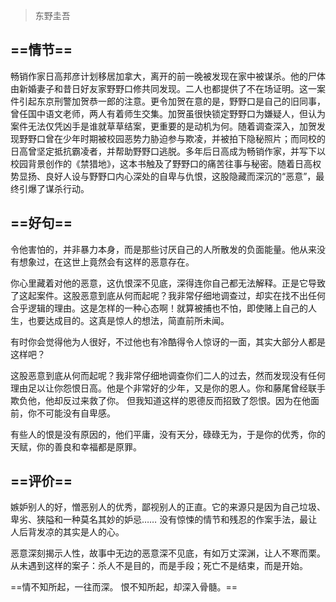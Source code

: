 > 东野圭吾
## ==**情节**==
畅销作家日高邦彦计划移居加拿大，离开的前一晚被发现在家中被谋杀。他的尸体由新婚妻子和昔日好友家野野口修共同发现。二人也都提供了不在场证明。这一案件引起东京刑警加贺恭一郎的注意。更令加贺在意的是，野野口是自己的旧同事，曾任国中语文老师，两人有着师生交集。加贺虽很快锁定野野口为嫌疑人，但认为案件无法仅凭凶手是谁就草草结案，更重要的是动机为何。随着调查深入，加贺发现野野口曾在少年时期被校园恶势力胁迫参与欺凌，并被拍下隐秘照片；而同校的日高曾坚定抵抗霸凌者，并帮助野野口逃脱。多年后日高成为畅销作家，并写下以校园背景创作的《禁猎地》，这本书触及了野野口的痛苦往事与秘密。随着日高权势显扬、良好人设与野野口内心深处的自卑与仇恨，这股隐藏而深沉的“恶意”，最终引爆了谋杀行动。

## ==**好句**==
令他害怕的，并非暴力本身，而是那些讨厌自己的人所散发的负面能量。他从来没有想象过，在这世上竟然会有这样的恶意存在。

你心里藏着对他的恶意，这仇恨深不见底，深得连你自己都无法解释。正是它导致了这起案件。这股恶意到底从何而起呢？我非常仔细地调查过，却实在找不出任何合乎逻辑的理由。这是怎样的一种心态啊！就算被捕也不怕，即使赌上自己的人生，也要达成目的。这真是惊人的想法，简直前所未闻。

有时你会觉得他为人很好，不过他也有冷酷得令人惊讶的一面，其实大部分人都是这样吧？

这股恶意到底从何而起呢？我非常仔细地调查你们二人的过去，然而发现没有任何理由足以让你怨恨日高。他是个非常好的少年，又是你的恩人。你和藤尾曾经联手欺负他，他却反过来救了你。 但我知道这样的恩德反而招致了怨恨。因为在他面前，你不可能没有自卑感。

有些人的恨是没有原因的，他们平庸，没有天分，碌碌无为，于是你的优秀，你的天赋，你的善良和幸福都是原罪。

## ==**评价**==
嫉妒别人的好，憎恶别人的优秀，鄙视别人的正直。它的来源只是因为自己垃圾、卑劣、狭隘和一种莫名其妙的妒忌…… 没有惊悚的情节和残忍的作案手法，最让人后背发凉的其实是人的心。

恶意深刻揭示人性，故事中无边的恶意深不见底，有如万丈深渊，让人不寒而栗。从未遇到这样的案子：杀人不是目的，而是手段；死亡不是结束，而是开始。

==情不知所起，一往而深。 恨不知所起，却深入骨髓。==